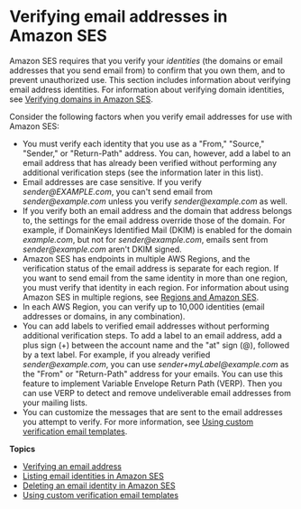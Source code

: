 # Verifying email addresses in Amazon SES<a name="verify-email-addresses"></a>

Amazon SES requires that you verify your *identities* \(the domains or email addresses that you send email from\) to confirm that you own them, and to prevent unauthorized use\. This section includes information about verifying email address identities\. For information about verifying domain identities, see [Verifying domains in Amazon SES](verify-domains.md)\.

Consider the following factors when you verify email addresses for use with Amazon SES:
+ You must verify each identity that you use as a "From," "Source," "Sender," or "Return\-Path" address\. You can, however, add a label to an email address that has already been verified without performing any additional verification steps \(see the information later in this list\)\.
+ Email addresses are case sensitive\. If you verify *sender@EXAMPLE\.com*, you can't send email from *sender@example\.com* unless you verify *sender@example\.com* as well\.
+ If you verify both an email address and the domain that address belongs to, the settings for the email address override those of the domain\. For example, if DomainKeys Identified Mail \(DKIM\) is enabled for the domain *example\.com*, but not for *sender@example\.com*, emails sent from *sender@example\.com* aren't DKIM signed\.
+ Amazon SES has endpoints in multiple AWS Regions, and the verification status of the email address is separate for each region\. If you want to send email from the same identity in more than one region, you must verify that identity in each region\. For information about using Amazon SES in multiple regions, see [Regions and Amazon SES](regions.md)\.
+ In each AWS Region, you can verify up to 10,000 identities \(email addresses or domains, in any combination\)\.
+ You can add labels to verified email addresses without performing additional verification steps\. To add a label to an email address, add a plus sign \(\+\) between the account name and the "at" sign \(@\), followed by a text label\. For example, if you already verified *sender@example\.com*, you can use *sender\+myLabel@example\.com* as the "From" or "Return\-Path" address for your emails\. You can use this feature to implement Variable Envelope Return Path \(VERP\)\. Then you can use VERP to detect and remove undeliverable email addresses from your mailing lists\. 
+ You can customize the messages that are sent to the email addresses you attempt to verify\. For more information, see [Using custom verification email templates](send-email-verify-address-custom.md)\.

**Topics**
+ [Verifying an email address](verify-email-addresses-procedure.md)
+ [Listing email identities in Amazon SES](list-email-addresses-procedure.md)
+ [Deleting an email identity in Amazon SES](delete-email-addresses-procedure.md)
+ [Using custom verification email templates](send-email-verify-address-custom.md)